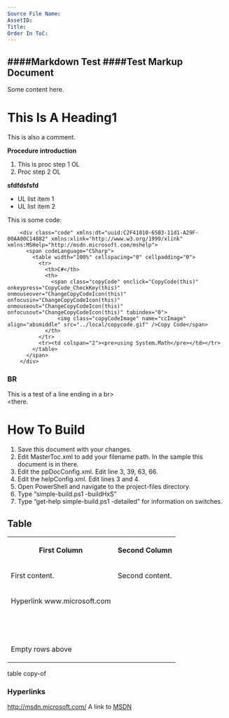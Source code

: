 ```yaml
---
Source File Name:
AssetID:
Title:
Order In ToC:
---
```


####Markdown Test
####Test Markup Document
----------
    
Some content here.

# This Is A Heading1 #
This is also a comment.

**Procedure introduction**

1. This is proc step 1 OL
2. Proc step 2 OL

**sfdfdsfsfd**

+ UL list item 1
+ UL list item 2
  
This is some code:

        <div class="code" xmlns:dt="uuid:C2F41010-65B3-11d1-A29F-00AA00C14882" xmlns:xlink="http://www.w3.org/1999/xlink" xmlns:MSHelp="http://msdn.microsoft.com/mshelp">
          <span codeLanguage="CSharp">
            <table width="100%" cellspacing="0" cellpadding="0">
              <tr>
                <th>C#</th>
                <th>
                  <span class="copyCode" onclick="CopyCode(this)" onkeypress="CopyCode_CheckKey(this)" onmouseover="ChangeCopyCodeIcon(this)" onfocusin="ChangeCopyCodeIcon(this)" onmouseout="ChangeCopyCodeIcon(this)" onfocusout="ChangeCopyCodeIcon(this)" tabindex="0">
                    <img class="copyCodeImage" name="ccImage" align="absmiddle" src="../local/copycode.gif" />Copy Code</span>
                </th>
              </tr>
              <tr><td colspan="2"><pre>using System.Math</pre></td></tr>
            </table>
          </span>
        </div>
      
### BR ###
This is a test of a line ending in a br&gt;  
&lt;there.

# How To Build #
1. Save this document with your changes.
2. Edit MasterToc.xml to add your filename path. In the sample this document is in there.
3. Edit the ppDocConfig.xml. Edit line 3, 39, 63, 66.
4. Edit the helpConfig.xml. Edit lines 3 and 4.
5. Open PowerShell and navigate to the project-files directory.
6. Type “simple-build.ps1 -buildHxS”
7. Type “get-help simple-build.ps1 -detailed” for information on switches.
  

## Table ##
<table xmlns:xlink="http://www.w3.org/1999/xlink"><tr><th><p>First Column</p></th><th><p>Second Column</p></th></tr><tr><td><p>First content.</p></td><td><p>Second content.</p></td></tr><tr><td><p>Hyperlink <hlink xlink:type="simple" xlink:show="new" xlink:actuate="onRequest" xlink:href="http://www.microsoft.com/">www.microsoft.com</hlink> </p></td><td><br /></td></tr><tr><td><br /></td><td><br /></td></tr><tr><td><br /></td><td><br /></td></tr><tr><td><p>Empty rows above</p></td><td><br /></td></tr></table> table copy-of
    

### Hyperlinks ###
<a href="http://msdn.microsoft.com/" xmlns:dt="uuid:C2F41010-65B3-11d1-A29F-00AA00C14882" xmlns:xlink="http://www.w3.org/1999/xlink" xmlns:MSHelp="http://msdn.microsoft.com/mshelp">http://msdn.microsoft.com/</a> 
A link to <a href="http://msdn.microsoft.com/" xmlns:dt="uuid:C2F41010-65B3-11d1-A29F-00AA00C14882" xmlns:xlink="http://www.w3.org/1999/xlink" xmlns:MSHelp="http://msdn.microsoft.com/mshelp">MSDN</a>
  
